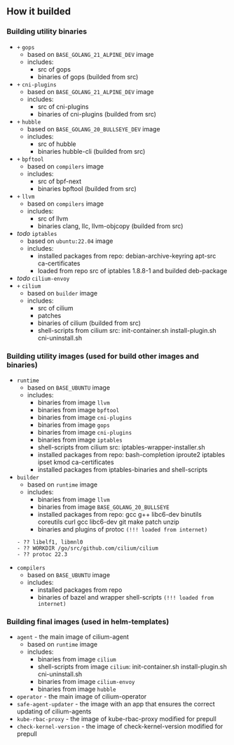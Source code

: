 ## How it builded

### Building utility binaries
- `+` `gops`
  - based on `BASE_GOLANG_21_ALPINE_DEV` image
  - includes:
    - src of gops
    - binaries of gops (builded from src)
- `+` `cni-plugins`
  - based on `BASE_GOLANG_21_ALPINE_DEV` image
  - includes:
    - src of cni-plugins
    - binaries of cni-plugins (builded from src)
- `+` `hubble`
  - based on `BASE_GOLANG_20_BULLSEYE_DEV` image
  - includes:
    - src of hubble
    - binaries hubble-cli (builded from src)
- `+` `bpftool`
  - based on `compilers` image
  - includes:
    - src of bpf-next
    - binaries bpftool (builded from src)
- `+` `llvm`
  - based on `compilers` image
  - includes:
    - src of llvm
    - binaries clang, llc, llvm-objcopy (builded from src)
- *todo* `iptables`
  - based on `ubuntu:22.04` image
  - includes:
    - installed packages from repo: debian-archive-keyring apt-src ca-certificates
    - loaded from repo src of iptables 1.8.8-1 and builded deb-package
- *todo* `cilium-envoy`
- `+` `cilium`
  - based on `builder` image
  - includes:
    - src of cilium
    - patches
    - binaries of cilium (builded from src)
    - shell-scripts from cilium src: init-container.sh install-plugin.sh cni-uninstall.sh


### Building utility images (used for build other images and binaries)
- `runtime`
  - based on `BASE_UBUNTU` image
  - includes:
    - binaries from image `llvm`
    - binaries from image `bpftool`
    - binaries from image `cni-plugins`
    - binaries from image `gops`
    - binaries from image `cni-plugins`
    - binaries from image `iptables`
    - shell-scripts from cilium src: iptables-wrapper-installer.sh
    - installed packages from repo: bash-completion iproute2 iptables ipset kmod ca-certificates
    - installed packages from iptables-binaries and shell-scripts
- `builder`
  - based on `runtime` image
  - includes:
    - binaries from image `llvm`
    - binaries from image `BASE_GOLANG_20_BULLSEYE`
    - installed packages from repo: gcc g++ libc6-dev binutils coreutils curl gcc libc6-dev git make patch unzip
    - binaries and plugins of protoc `(!!! loaded from internet)`
  ```
  - ?? libelf1, libmnl0
  - ?? WORKDIR /go/src/github.com/cilium/cilium
  - ?? protoc 22.3
  ```
- `compilers`
  - based on `BASE_UBUNTU` image
  - includes:
    - installed packages from repo
    - binaries of bazel and wrapper shell-scripts `(!!! loaded from internet)`


### Building final images (used in helm-templates)
- `agent` - the main image of cilium-agent
  - based on `runtime` image
  - includes:
    - binaries from image `cilium`
    - shell-scripts from image `cilium`: init-container.sh install-plugin.sh cni-uninstall.sh
    - binaries from image `cilium-envoy`
    - binaries from image `hubble`
- `operator` - the main image of cilium-operator
- `safe-agent-updater` - the image with an app that ensures the correct updating of cilium-agents
- `kube-rbac-proxy` - the image of kube-rbac-proxy modified for prepull
- `check-kernel-version` - the image of check-kernel-version modified for prepull

